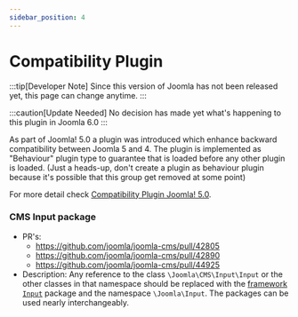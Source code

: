 ```yaml
---
sidebar_position: 4
---
```


# Compatibility Plugin

:::tip[Developer Note]
  Since this version of Joomla has not been released yet, this page can change anytime.
:::

:::caution[Update Needed]
  No decision has made yet what's happening to this plugin in Joomla 6.0
:::

As part of Joomla! 5.0 a plugin was introduced which enhance backward compatibility between Joomla 5 and 4.
The plugin is implemented as "Behaviour" plugin type to guarantee that is loaded before any other plugin is loaded.
(Just a heads-up, don't create a plugin as behaviour plugin because it's possible that this group get removed at some point)

For more detail check [Compatibility Plugin Joomla! 5.0](https://manual.joomla.org/migrations/44-50/compat-plugin).

### CMS Input package

- PR's: 
  - https://github.com/joomla/joomla-cms/pull/42805
  - https://github.com/joomla/joomla-cms/pull/42890
  - https://github.com/joomla/joomla-cms/pull/44925
- Description: Any reference to the class `\Joomla\CMS\Input\Input` or the other classes in that namespace should be replaced with the [framework `Input`](https://github.com/joomla-framework/input) package and the namespace `\Joomla\Input`. The packages can be used nearly interchangeably.
